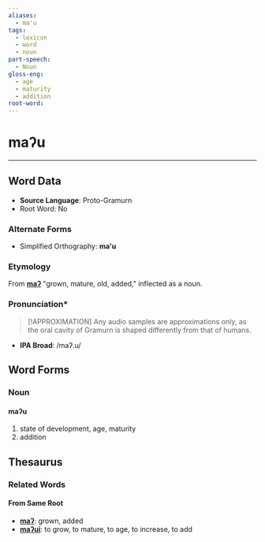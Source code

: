 ```yaml
---
aliases:
  - ma'u
tags:
  - lexicon
  - word
  - noun
part-speech:
  - Noun
gloss-eng:
  - age
  - maturity
  - addition
root-word:
---
```

# maʔu
---
## Word Data
- **Source Language**: Proto-Gramurn
- Root Word: No
### Alternate Forms
- Simplified Orthography: **ma'u**
### Etymology
From [**maʔ**](lexicon/m/maʔ) "grown, mature, old, added," inflected as a noun.
### Pronunciation\*
> [!APPROXIMATION]
> Any audio samples are approximations only, as the oral cavity of Gramurn is shaped differently from that of humans.
- **IPA Broad**: /maʔ.u/
## Word Forms

### Noun
#### maʔu
1. state of development, age, maturity
2. addition
## Thesaurus
### Related Words
#### From Same Root
- [**maʔ**](lexicon/m/maʔ): grown, added
- [**maʔui**](lexicon/m/maʔui): to grow, to mature, to age, to increase, to add